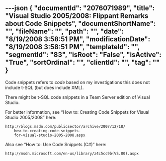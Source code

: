 ---json
{
  "documentId": "2076071989",
  "title": "Visual Studio 2005/2008: Flippant Remarks about Code Snippets",
  "documentShortName": "",
  "fileName": "",
  "path": "",
  "date": "8/19/2008 3:58:51 PM",
  "modificationDate": "8/19/2008 3:58:51 PM",
  "templateId": "",
  "segmentId": "83",
  "isRoot": "False",
  "isActive": "True",
  "sortOrdinal": "",
  "clientId": "",
  "tag": ""
}
---

Code snippets refers to *code* based on my investigations this does not include t-SQL (but does include XML).

There might be t-SQL code snippets in a Team Server edition of Visual Studio.

For better information, see “How to: Creating Code Snippets for Visual Studio 2005/2008” here:

    http://blogs.msdn.com/publicsector/archive/2007/12/18/
        how-to-creating-code-snippets-
        for-visual-studio-2005-2008.aspx

Also see “How to: Use Code Snippets (C#)” here:

    http://msdn.microsoft.com/en-us/library/z4c5cc9b(VS.80).aspx

